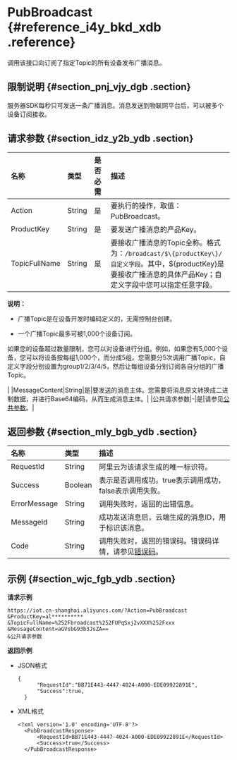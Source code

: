# PubBroadcast {#reference_i4y_bkd_xdb .reference}

调用该接口向订阅了指定Topic的所有设备发布广播消息。

## 限制说明 {#section_pnj_vjy_dgb .section}

服务器SDK每秒只可发送一条广播消息。消息发送到物联网平台后，可以被多个设备订阅接收。

## 请求参数 {#section_idz_y2b_ydb .section}

|名称|类型|是否必需|描述|
|:-|:-|:---|:-|
|Action|String|是|要执行的操作，取值：PubBroadcast。|
|ProductKey|String|是|要发送广播消息的产品Key。|
|TopicFullName|String|是| 要接收广播消息的Topic全称。格式为：`/broadcast/$\{productKey\}/自定义字段`。其中，$\{productKey\}是要接收广播消息的具体产品Key；自定义字段中您可以指定任意字段。

 **说明：** 

-   广播Topic是在设备开发时编码定义的，无需控制台创建。

-   一个广播Topic最多可被1,000个设备订阅。

如果您的设备超过数量限制，您可以对设备进行分组。例如，如果您有5,000个设备，您可以将设备按每组1,000个，而分成5组。您需要分5次调用广播Topic，自定义字段分别设置为group1/2/3/4/5，然后让每组设备分别订阅各自分组的广播Topic。


 |
|MessageContent|String|是|要发送的消息主体。您需要将消息原文转换成二进制数据，并进行Base64编码，从而生成消息主体。|
|公共请求参数|-|是|请参见[公共参数](intl.zh-CN/云端开发指南/云端API参考/公共参数.md#)。|

## 返回参数 {#section_mly_bgb_ydb .section}

|名称|类型|描述|
|:-|:-|:-|
|RequestId|String|阿里云为该请求生成的唯一标识符。|
|Success|Boolean|表示是否调用成功。true表示调用成功，false表示调用失败。|
|ErrorMessage|String|调用失败时，返回的出错信息。|
|MessageId|String|成功发送消息后，云端生成的消息ID，用于标识该消息。|
|Code|String|调用失败时，返回的错误码。错误码详情，请参见[错误码](intl.zh-CN/云端开发指南/云端API参考/错误码.md#)。|

## 示例 {#section_wjc_fgb_ydb .section}

**请求示例**

```
https://iot.cn-shanghai.aliyuncs.com/?Action=PubBroadcast
&ProductKey=al**********
&TopicFullName=%252Fbroadcast%252FUPqSxj2vXXX%252Fxxx
&MessageContent=aGVsbG93b3JsZA==
&公共请求参数
```

**返回示例**

-   JSON格式

    ```
    {
          "RequestId":"BB71E443-4447-4024-A000-EDE09922891E",
          "Success":true,
      }
    ```

-   XML格式

    ```
    <?xml version='1.0' encoding='UTF-8'?>
      <PubBroadcastResponse>
          <RequestId>BB71E443-4447-4024-A000-EDE09922891E</RequestId>
          <Success>true</Success>
      </PubBroadcastResponse>
    ```


